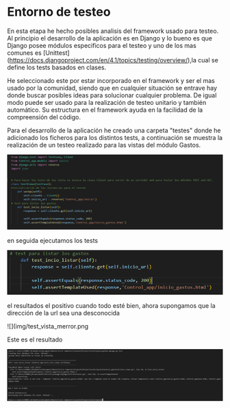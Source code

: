 # Entorno de testeo
En esta etapa he hecho posibles analisis del framework usado para testeo.
Al principio el desarrollo de la aplicación es en Django y lo bueno es que Django posee módulos especificos para el testeo y uno de los mas comunes es [Unittest] (https://docs.djangoproject.com/en/4.1/topics/testing/overview/),la cual se define los tests basados en clases.

He seleccionado este por estar incorporado en el framework y ser el mas usado por la comunidad, siendo que en cualquier situación se entrave hay donde buscar posibles ideas para solucionar cualquier problema. De igual modo puede ser usado para la realización de testeo unitario y también automático.
Su estructura en el framework ayuda en la facilidad de la compreensión del código.

Para el desarrollo de la aplicación he creado una carpeta "testes" donde he adicionado los ficheros para los distintos tests, a continuación se muestra la realización de un testeo realizado para las vistas del módulo Gastos.

![](img/vista_metodo.png)

en seguida ejecutamos los tests

![](img/test_vista_mOk.png)

el resultados el positivo cuando todo esté bien, ahora supongamos que la dirección de la url sea una desconocida

![](img/test_vista_merror.png

Este es el resultado

![](img/test_vistaerror.png)